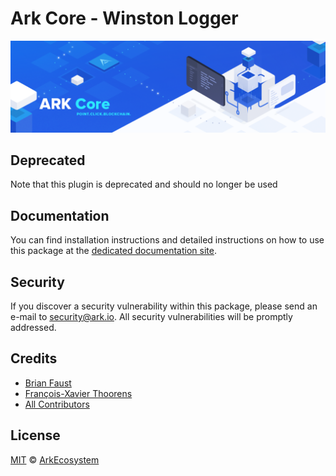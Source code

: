 # Ark Core - Winston Logger

<p align="center">
    <img src="https://raw.githubusercontent.com/ArkEcosystem/core/master/banner.png?sanitize=true" />
</p>

## Deprecated
Note that this plugin is deprecated and should no longer be used

## Documentation

You can find installation instructions and detailed instructions on how to use this package at the [dedicated documentation site](https://docs.ark.io/guidebook/core/plugins/deprecated/core-logger-winston.html).

## Security

If you discover a security vulnerability within this package, please send an e-mail to security@ark.io. All security vulnerabilities will be promptly addressed.

## Credits

-   [Brian Faust](https://github.com/faustbrian)
-   [François-Xavier Thoorens](https://github.com/fix)
-   [All Contributors](../../../../contributors)

## License

[MIT](LICENSE) © [ArkEcosystem](https://ark.io)
